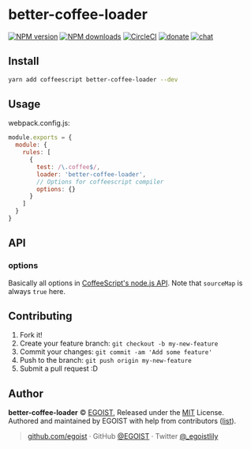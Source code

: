 
# better-coffee-loader

[![NPM version](https://img.shields.io/npm/v/better-coffee-loader.svg?style=flat)](https://npmjs.com/package/better-coffee-loader) [![NPM downloads](https://img.shields.io/npm/dm/better-coffee-loader.svg?style=flat)](https://npmjs.com/package/better-coffee-loader) [![CircleCI](https://circleci.com/gh/egoist/better-coffee-loader/tree/master.svg?style=shield)](https://circleci.com/gh/egoist/better-coffee-loader/tree/master)  [![donate](https://img.shields.io/badge/$-donate-ff69b4.svg?maxAge=2592000&style=flat)](https://github.com/egoist/donate) [![chat](https://img.shields.io/badge/chat-on%20discord-7289DA.svg?style=flat)](https://chat.egoist.moe)

## Install

```bash
yarn add coffeescript better-coffee-loader --dev
```

## Usage

webpack.config.js:

```js
module.exports = {
  module: {
    rules: [
      {
        test: /\.coffee$/,
        loader: 'better-coffee-loader',
        // Options for coffeescript compiler
        options: {}
      }
    ]
  }
}
```

## API

### options

Basically all options in [CoffeeScript's node.js API](http://coffeescript.org/#nodejs-usage). Note that `sourceMap` is always `true` here.

## Contributing

1. Fork it!
2. Create your feature branch: `git checkout -b my-new-feature`
3. Commit your changes: `git commit -am 'Add some feature'`
4. Push to the branch: `git push origin my-new-feature`
5. Submit a pull request :D


## Author

**better-coffee-loader** © [EGOIST](https://github.com/egoist), Released under the [MIT](./LICENSE) License.<br>
Authored and maintained by EGOIST with help from contributors ([list](https://github.com/egoist/better-coffee-loader/contributors)).

> [github.com/egoist](https://github.com/egoist) · GitHub [@EGOIST](https://github.com/egoist) · Twitter [@_egoistlily](https://twitter.com/_egoistlily)
